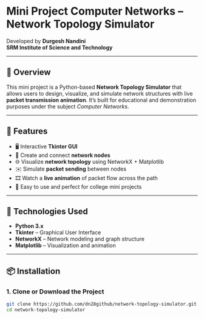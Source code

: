 # Mini Project Computer Networks – Network Topology Simulator

Developed by **Durgesh Nandini**  
**SRM Institute of Science and Technology**

---

## 🚀 Overview

This mini project is a Python-based **Network Topology Simulator** that allows users to design, visualize, and simulate network structures with live **packet transmission animation**. It’s built for educational and demonstration purposes under the subject *Computer Networks*.

---

## 🧩 Features

- 🖥️ Interactive **Tkinter GUI**
- 🧠 Create and connect **network nodes**
- 🌐 Visualize **network topology** using NetworkX + Matplotlib
- ✉️ Simulate **packet sending** between nodes
- 🎞️ Watch a **live animation** of packet flow across the path
- 🔧 Easy to use and perfect for college mini projects

---

## 🧰 Technologies Used

- **Python 3.x**
- **Tkinter** – Graphical User Interface  
- **NetworkX** – Network modeling and graph structure  
- **Matplotlib** – Visualization and animation  

---

## 📦 Installation

### 1. Clone or Download the Project
```bash
git clone https://github.com/dn28github/network-topology-simulator.git
cd network-topology-simulator

